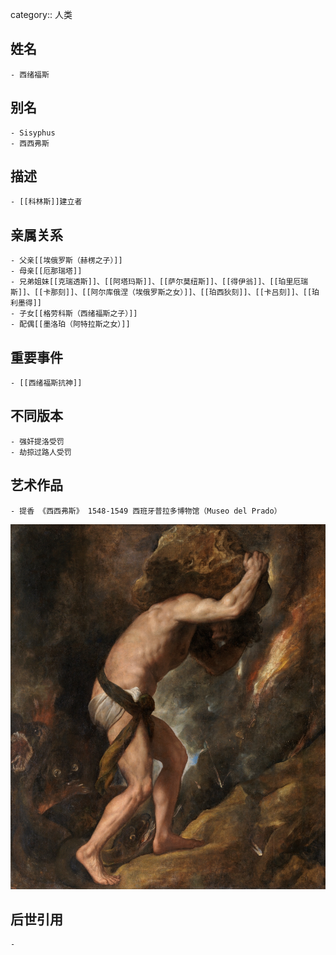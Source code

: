 category:: 人类
## 姓名
	- 西绪福斯
## 别名
	- Sisyphus
	- 西西弗斯
## 描述
	- [[科林斯]]建立者
## 亲属关系
	- 父亲[[埃俄罗斯（赫楞之子）]]
	- 母亲[[厄那瑞塔]]
	- 兄弟姐妹[[克瑞透斯]]、[[阿塔玛斯]]、[[萨尔莫纽斯]]、[[得伊翁]]、[[珀里厄瑞斯]]、[[卡那刻]]、[[阿尔库俄涅（埃俄罗斯之女）]]、[[珀西狄刻]]、[[卡吕刻]]、[[珀利墨得]]
	- 子女[[格劳科斯（西绪福斯之子）]]
	- 配偶[[墨洛珀（阿特拉斯之女）]]
## 重要事件
	- [[西绪福斯抗神]]
## 不同版本
	- 强奸提洛受罚
	- 劫掠过路人受罚
## 艺术作品
	- 提香 《西西弗斯》 1548-1549 西班牙普拉多博物馆（Museo del Prado）
 ![](../assets/F688D22A-CEC3-48E5-AFAC-CFA505E6F13F.jpeg)
## 后世引用
	-
